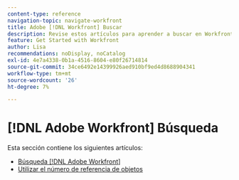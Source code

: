 ```yaml
---
content-type: reference
navigation-topic: navigate-workfront
title: Adobe [!DNL Workfront] Buscar
description: Revise estos artículos para aprender a buscar en Workfront.
feature: Get Started with Workfront
author: Lisa
recommendations: noDisplay, noCatalog
exl-id: 4e7a4338-0b1a-4516-8604-e80f26714814
source-git-commit: 34ce6492e14399926aed910bf9ed4d8688904341
workflow-type: tm+mt
source-wordcount: '26'
ht-degree: 7%

---
```


# [!DNL Adobe Workfront] Búsqueda

Esta sección contiene los siguientes artículos:

* [Búsqueda [!DNL Adobe Workfront]](../../../workfront-basics/navigate-workfront/search/search-workfront.md)
* [Utilizar el número de referencia de objetos](../../../workfront-basics/navigate-workfront/search/reference-number-of-objects.md)
